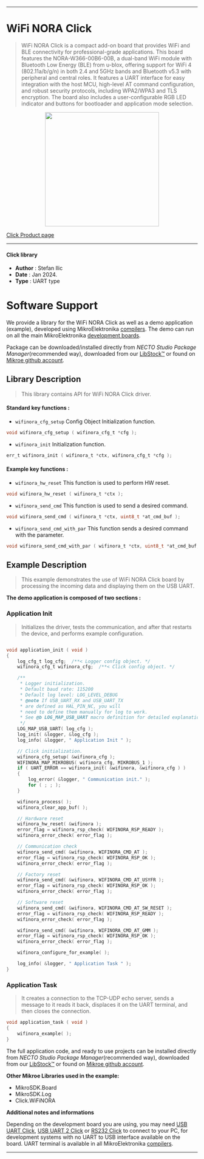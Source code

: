 
---
# WiFi NORA Click

> WiFi NORA Click is a compact add-on board that provides WiFi and BLE connectivity for professional-grade applications. This board features the NORA-W366-00B6-00B, a dual-band WiFi module with Bluetooth Low Energy (BLE) from u-blox, offering support for WiFi 4 (802.11a/b/g/n) in both 2.4 and 5GHz bands and Bluetooth v5.3 with peripheral and central roles. It features a UART interface for easy integration with the host MCU, high-level AT command configuration, and robust security protocols, including WPA2/WPA3 and TLS encryption. The board also includes a user-configurable RGB LED indicator and buttons for bootloader and application mode selection.

<p align="center">
  <img src="https://download.mikroe.com/images/click_for_ide/wifinora_click.png" height=300px>
</p>

[Click Product page](https://www.mikroe.com/wifi-nora-click)

---


#### Click library

- **Author**        : Stefan Ilic
- **Date**          : Jan 2024.
- **Type**          : UART type


# Software Support

We provide a library for the WiFi NORA Click
as well as a demo application (example), developed using MikroElektronika
[compilers](https://www.mikroe.com/necto-studio).
The demo can run on all the main MikroElektronika [development boards](https://www.mikroe.com/development-boards).

Package can be downloaded/installed directly from *NECTO Studio Package Manager*(recommended way), downloaded from our [LibStock&trade;](https://libstock.mikroe.com) or found on [Mikroe github account](https://github.com/MikroElektronika/mikrosdk_click_v2/tree/master/clicks).

## Library Description

> This library contains API for WiFi NORA Click driver.

#### Standard key functions :

- `wifinora_cfg_setup` Config Object Initialization function.
```c
void wifinora_cfg_setup ( wifinora_cfg_t *cfg );
```

- `wifinora_init` Initialization function.
```c
err_t wifinora_init ( wifinora_t *ctx, wifinora_cfg_t *cfg );
```

#### Example key functions :

- `wifinora_hw_reset` This function is used to perform HW reset.
```c
void wifinora_hw_reset ( wifinora_t *ctx );
```

- `wifinora_send_cmd` This function is used to send a desired command.
```c
void wifinora_send_cmd ( wifinora_t *ctx, uint8_t *at_cmd_buf );
```

- `wifinora_send_cmd_with_par` This function sends a desired command with the parameter.
```c
void wifinora_send_cmd_with_par ( wifinora_t *ctx, uint8_t *at_cmd_buf, uint8_t *param_buf );
```

## Example Description

> This example demonstrates the use of WiFi NORA Click board by processing
  the incoming data and displaying them on the USB UART.

**The demo application is composed of two sections :**

### Application Init

> Initializes the driver, tests the communication, and after that restarts the device, and performs example configuration.

```c

void application_init ( void ) 
{
    log_cfg_t log_cfg;  /**< Logger config object. */
    wifinora_cfg_t wifinora_cfg;  /**< Click config object. */

    /** 
     * Logger initialization.
     * Default baud rate: 115200
     * Default log level: LOG_LEVEL_DEBUG
     * @note If USB_UART_RX and USB_UART_TX 
     * are defined as HAL_PIN_NC, you will 
     * need to define them manually for log to work. 
     * See @b LOG_MAP_USB_UART macro definition for detailed explanation.
     */
    LOG_MAP_USB_UART( log_cfg );
    log_init( &logger, &log_cfg );
    log_info( &logger, " Application Init " );

    // Click initialization.
    wifinora_cfg_setup( &wifinora_cfg );
    WIFINORA_MAP_MIKROBUS( wifinora_cfg, MIKROBUS_1 );
    if ( UART_ERROR == wifinora_init( &wifinora, &wifinora_cfg ) ) 
    {
        log_error( &logger, " Communication init." );
        for ( ; ; );
    }

    wifinora_process( );
    wifinora_clear_app_buf( );

    // Hardware reset
    wifinora_hw_reset( &wifinora );
    error_flag = wifinora_rsp_check( WIFINORA_RSP_READY );
    wifinora_error_check( error_flag );

    // Communication check
    wifinora_send_cmd( &wifinora, WIFINORA_CMD_AT );
    error_flag = wifinora_rsp_check( WIFINORA_RSP_OK );
    wifinora_error_check( error_flag );

    // Factory reset
    wifinora_send_cmd( &wifinora, WIFINORA_CMD_AT_USYFR );
    error_flag = wifinora_rsp_check( WIFINORA_RSP_OK );
    wifinora_error_check( error_flag );

    // Software reset
    wifinora_send_cmd( &wifinora, WIFINORA_CMD_AT_SW_RESET );
    error_flag = wifinora_rsp_check( WIFINORA_RSP_READY );
    wifinora_error_check( error_flag );

    wifinora_send_cmd( &wifinora, WIFINORA_CMD_AT_GMM );
    error_flag = wifinora_rsp_check( WIFINORA_RSP_OK );
    wifinora_error_check( error_flag );

    wifinora_configure_for_example( );

    log_info( &logger, " Application Task " );
}

```

### Application Task

> It creates a connection to the TCP-UDP echo server, sends a message to it reads it back, displaces it on the UART terminal, and then closes the connection.

```c
void application_task ( void ) 
{
    wifinora_example( );
}
```

The full application code, and ready to use projects can be installed directly from *NECTO Studio Package Manager*(recommended way), downloaded from our [LibStock&trade;](https://libstock.mikroe.com) or found on [Mikroe github account](https://github.com/MikroElektronika/mikrosdk_click_v2/tree/master/clicks).

**Other Mikroe Libraries used in the example:**

- MikroSDK.Board
- MikroSDK.Log
- Click.WiFiNORA

**Additional notes and informations**

Depending on the development board you are using, you may need
[USB UART Click](https://www.mikroe.com/usb-uart-click),
[USB UART 2 Click](https://www.mikroe.com/usb-uart-2-click) or
[RS232 Click](https://www.mikroe.com/rs232-click) to connect to your PC, for
development systems with no UART to USB interface available on the board. UART
terminal is available in all MikroElektronika
[compilers](https://shop.mikroe.com/compilers).

---
